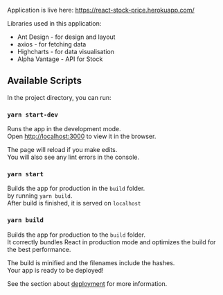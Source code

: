 Application is live here: https://react-stock-price.herokuapp.com/

Libraries used in this application:
* Ant Design - for design and layout
* axios - for fetching data
* Highcharts - for data visualisation
* Alpha Vantage - API for Stock

## Available Scripts

In the project directory, you can run:

### `yarn start-dev`

Runs the app in the development mode.<br />
Open [http://localhost:3000](http://localhost:3000) to view it in the browser.

The page will reload if you make edits.<br />
You will also see any lint errors in the console.

### `yarn start`
Builds the app for production in the `build` folder.<br /> by running `yarn build`. <br />
After build is finished, it is served on `localhost`

### `yarn build`

Builds the app for production to the `build` folder.<br />
It correctly bundles React in production mode and optimizes the build for the best performance.

The build is minified and the filenames include the hashes.<br />
Your app is ready to be deployed!

See the section about [deployment](https://facebook.github.io/create-react-app/docs/deployment) for more information.

